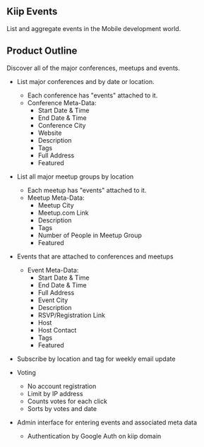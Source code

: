 ## Kiip Events

List and aggregate events in the Mobile development world.

## Product Outline

Discover all of the major conferences, meetups and events.

- List major conferences and by date or location.
    - Each conference has "events" attached to it.
    - Conference Meta-Data:
        - Start Date & Time
        - End Date & Time
        - Conference City
        - Website
        - Description
        - Tags
        - Full Address
        - Featured

- List all major meetup groups by location
    - Each meetup has "events" attached to it.
    - Meetup Meta-Data:
        - Meetup City
        - Meetup.com Link
        - Description
        - Tags
        - Number of People in Meetup Group
        - Featured

- Events that are attached to conferences and meetups
    - Event Meta-Data:
        - Start Date & Time
        - End Date & Time
        - Full Address
        - Event City
        - Description
        - RSVP/Registration Link
        - Host
        - Host Contact
        - Tags
        - Featured

- Subscribe by location and tag for weekly email update

- Voting
    - No account registration
    - Limit by IP address
    - Counts votes for each click
    - Sorts by votes and date

- Admin interface for entering events and associated meta data
    - Authentication by Google Auth on kiip domain


